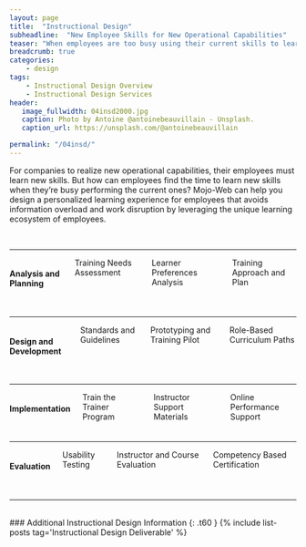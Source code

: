 ```yaml
---
layout: page
title:  "Instructional Design"
subheadline:  "New Employee Skills for New Operational Capabilities"
teaser: "When employees are too busy using their current skills to learn new ones,  Mojo-Web can help design a personalized learning experience that reduces information overload."
breadcrumb: true
categories:
    - design
tags:
    - Instructional Design Overview
    - Instructional Design Services
header:
   image_fullwidth: 04insd2000.jpg
   caption: Photo by Antoine @antoinebeauvillain - Unsplash.
   caption_url: https://unsplash.com/@antoinebeauvillain

permalink: "/04insd/"
---
```

For companies to realize new operational capabilities, their employees must learn new skills. But how can employees find the time to learn new skills when they’re busy performing the current ones? Mojo-Web can help you design a personalized learning experience for employees that avoids information overload and work disruption by leveraging the unique learning ecosystem of employees.

<br>
<hr>
<div class="row" >
  <div class="medium-4 medium-offset-1 columns t30">
      <p style="margin:0;"><img src="{{ site.urlimg }}04insd_sv01_as_title.jpg" alt=""></p>
    </div><!-- /.medium-4.columns -->
  <div class="medium-7 columns t30">
      <h4>Analysis and Planning</h4>
      <p style="margin:0;">Training Needs Assessment</p>
      <p style="margin:0;">Learner Preferences Analysis</p>
      <p style="margin:0;">Training Approach and Plan</p>  
    </div><!-- /.medium-8.columns -->
</div><!-- /.row -->
<br>
<hr>
<div class="row">
  <div class="medium-4 medium-offset-1 columns t30">
    <p style="margin:0;"><img src="{{ site.urlimg }}04insd_sv02_dd_title.jpg" alt=""></p>
  </div><!-- /.medium-4.columns -->
  <div class="medium-7 columns t30">
    <h4>Design and Development</h4>
    <p style="margin:0;">Standards and Guidelines</p>
    <p style="margin:0;">Prototyping and Training Pilot</p>
    <p style="margin:0;">Role-Based Curriculum Paths</p>
  </div><!-- /.medium-8.columns -->
</div><!-- /.row -->
<br>
<hr>
<div class="row">
  <div class="medium-4 medium-offset-1 columns t30">
    <img src="{{ site.urlimg }}04insd_sv03_im_title.jpg" alt="">
  </div><!-- /.medium-4.columns -->
  <div class="medium-7 columns t30">
    <h4>Implementation</h4>
    <p style="margin:0;">Train the Trainer Program</p>
    <p style="margin:0;">Instructor Support Materials</p>
    <p style="margin:0;">Online Performance Support</p>
  </div><!-- /.medium-8.columns -->
</div><!-- /.row -->
<br>
<hr>
<div class="row">
  <div class="medium-4 medium-offset-1 columns t30">
    <img src="{{ site.urlimg }}04insd_sv04_ev_title.jpg" alt="">
  </div><!-- /.medium-4.columns -->
  <div class="medium-7 columns t30">
    <h4>Evaluation</h4>
    <p style="margin:0;">Usability Testing</p>
    <p style="margin:0;">Instructor and Course Evaluation</p>
    <p style="margin:0;">Competency Based Certification</p>
  </div><!-- /.medium-8.columns -->
</div><!-- /.row -->
<br>
<hr>  
<br>
<!-- Temp Hide Till Content Added -->### Additional Instructional Design Information
<!-- Temp Hide Till Content Added -->{: .t60 }

<!-- Temp Hide Till Content Added -->{% include list-posts tag='Instructional Design Deliverable' %}
